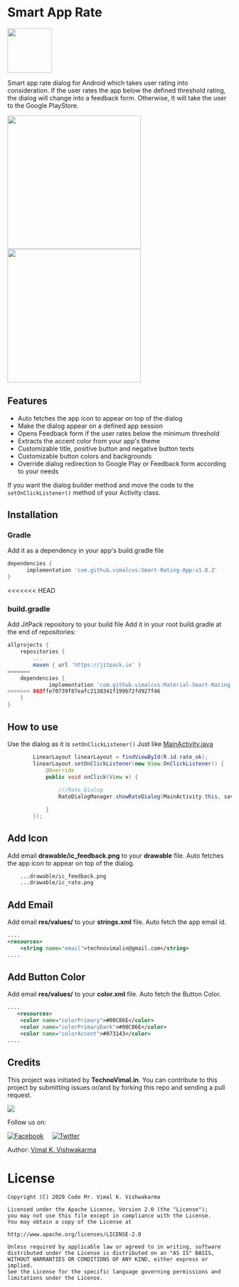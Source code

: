 # Smart App Rate 
<img src="https://raw.githubusercontent.com/vimalcvs/Smart-Rating-App/master/img/ic_launcher_round.png" alt="" width="100" height="auto" />

Smart app rate dialog for Android which takes user rating into consideration. If the user rates the app below the defined threshold rating, the dialog will change into a feedback form. Otherwise, It will take the user to the
Google PlayStore.

<img src="https://raw.githubusercontent.com/vimalcvs/Smart-Rating-App/master/img/2.png" alt="" width="300" height="auto" />  <img src="https://raw.githubusercontent.com/vimalcvs/Smart-Rating-App/master/img/1.png" alt="" width="300" height="auto" />

## Features
- Auto fetches the app icon to appear on top of the dialog
- Make the dialog appear on a defined app session
- Opens Feedback form if the user rates below the minimum threshold
- Extracts the accent color from your app's theme
- Customizable title, positive button and negative button texts
- Customizable button colors and backgrounds
- Override dialog redirection to Google Play or Feedback form according to your needs

If you want the dialog builder method and move the code to the `setOnClickListener()` method of your Activity class.
 
## Installation

### Gradle
Add it as a dependency in your app's build.gradle file

```groovy
dependencies {
      implementation 'com.github.vimalcvs:Smart-Rating-App:v1.0.2'
}
```
<<<<<<< HEAD
### build.gradle 
Add JitPack repository to your build file
Add it in your root build.gradle at the end of repositories:

```groovy
allprojects {
	repositories {
		...
		maven { url 'https://jitpack.io' }
=======
	dependencies {
	         implementation 'com.github.vimalcvs:Material-Smart-Rating:1.0.5'
>>>>>>> 863ffe70739f87eafc2138341f199b72fd927f46
	}
}
```
## How to use
Use the dialog as it is `setOnClickListener()` Just like <a href="https://github.com/vimalcvs/Smart-Rating-App/blob/master/app/src/main/java/com/indiandev/myrateapp/MainActivity.java">MainActivity.java</a>
```java
        LinearLayout linearLayout = findViewById(R.id.rate_ok);
        linearLayout.setOnClickListener(new View.OnClickListener() {
            @Override
            public void onClick(View v) {
	    
                ///Rate Dialog
                RateDialogManager.showRateDialog(MainActivity.this, savedInstanceState);

            }
        });
```
## Add Icon 
Add email **drawable/ic_feedback.png** to your **drawable** file. Auto fetches the app icon to appear on top of the dialog.
```xml
    ...drawable/ic_feedback.png
    ...drawable/ic_rate.png
```
## Add Email
Add email **res/values/** to your **strings.xml** file. Auto fetch the app email id.
```xml
....
<resources>
    <string name="email">technovimalin@gmail.com</string>
....
```
## Add Button Color
Add email **res/values/** to your **color.xml** file. Auto fetch the Button Color.
```xml
....
   <resources>
    <color name="colorPrimary">#00C86E</color>
    <color name="colorPrimaryDark">#00C86E</color>
    <color name="colorAccent">#073143</color>
....
```

## Credits

This project was initiated by **TechnoVimal.in**. You can contribute to this project by submitting issues or/and by forking this repo and sending a pull request.

![](https://mlsvormsouvm.i.optimole.com/DV0GLTY-FqZU1jKu/w:auto/h:auto/q:auto/https://www.technovimal.in/wp-content/uploads/2019/09/technovimal_moblie_logo_250x40-1.png)

Follow us on:

[![Facebook](http://codemybrainsout.com/files/img/fb.png)](https://www.facebook.com/vimalcvs)&nbsp;&nbsp;&nbsp;&nbsp;&nbsp;[![Twitter](http://codemybrainsout.com/files/img/tw.png)](https://twitter.com/vimalvishwakar6)

Author: [Vimal K. Vishwakarma](https://github.com/vimal)

# License
```
Copyright (C) 2020 Code Mr. Vimal K. Vishwakarma

Licensed under the Apache License, Version 2.0 (the "License");
you may not use this file except in compliance with the License.
You may obtain a copy of the License at

http://www.apache.org/licenses/LICENSE-2.0

Unless required by applicable law or agreed to in writing, software
distributed under the License is distributed on an "AS IS" BASIS,
WITHOUT WARRANTIES OR CONDITIONS OF ANY KIND, either express or implied.
See the License for the specific language governing permissions and
limitations under the License.
```
